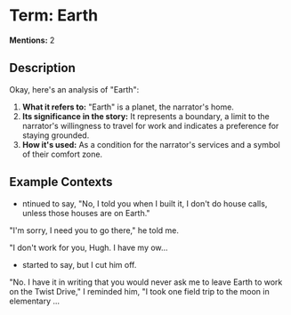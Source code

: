 # Term: Earth

**Mentions:** 2

## Description

Okay, here's an analysis of "Earth":

1.  **What it refers to:** "Earth" is a planet, the narrator's home.
2.  **Its significance in the story:** It represents a boundary, a limit to the narrator's willingness to travel for work and indicates a preference for staying grounded.
3.  **How it's used:** As a condition for the narrator's services and a symbol of their comfort zone.

## Example Contexts

- ntinued to say, "No, I told you when I built it, I don't do house calls, unless those houses are on Earth."

"I'm sorry, I need you to go there," he told me.

"I don't work for you, Hugh. I have my ow...
-  started to say, but I cut him off.

"No. I have it in writing that you would never ask me to leave Earth to work on the Twist Drive," I reminded him, "I took one field trip to the moon in elementary ...
